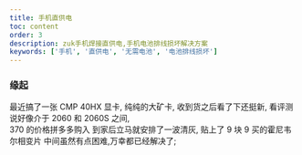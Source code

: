 ```yaml
---
title: 手机直供电
toc: content
order: 3
description: zuk手机焊接直供电,手机电池排线损坏解决方案
keywords: ['手机', '直供电', '无需电池', '电池排线损坏']
---
```


### 缘起

最近搞了一张 CMP 40HX 显卡, 纯纯的大矿卡, 收到货之后看了下还挺新, 看评测说好像介于 2060 和 2060S 之间,  
370 的价格拼多多购入
到家后立马就安排了一波清灰, 贴上了 9 块 9 买的霍尼韦尔相变片
中间虽然有点困难,万幸都已经解决了;
